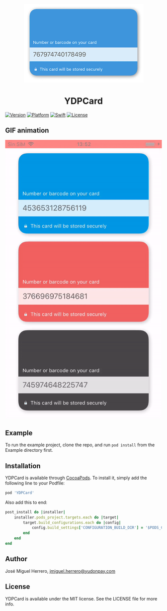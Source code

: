 <p align="center">
<img src="https://github.com/Yudonpay/YDPCard/blob/master/Resources/card.jpeg">
</p>
<div align="center">
<h1> YDPCard</h1>
</div>

[![Version](https://img.shields.io/cocoapods/v/YDPCard.svg?style=flat)](https://cocoapods.org/pods/YDPCard)
[![Platform](https://img.shields.io/badge/Platform-iOS-blue.svg?style=fla)](https://cocoapods.org/pods/FormTableViewSwift)
[![Swift](https://img.shields.io/badge/Swift-4.2-orange.svg)](https://swift.org/)
[![License](https://camo.githubusercontent.com/eb5485388cd282c0139df4ed308b825420589a7c/68747470733a2f2f696d672e736869656c64732e696f2f6769746875622f6c6963656e73652f6861636b696674656b6861722f49514b6579626f6172644d616e616765722e737667)](https://cocoapods.org/pods/YDPCard)

## GIF animation
[![](https://github.com/Yudonpay/YDPCard/blob/master/Resources/example.gif)]()

## Example

To run the example project, clone the repo, and run `pod install` from the Example directory first.

## Installation

YDPCard is available through [CocoaPods](https://cocoapods.org). To install
it, simply add the following line to your Podfile:

```ruby
pod 'YDPCard'
```
Also add this to end:
```ruby
post_install do |installer|
    installer.pods_project.targets.each do |target|
        target.build_configurations.each do |config|
            config.build_settings['CONFIGURATION_BUILD_DIR'] = '$PODS_CONFIGURATION_BUILD_DIR'
        end
    end
end

```
## Author

José Miguel Herrero, jmiguel.herrero@yudonpay.com

## License

YDPCard is available under the MIT license. See the LICENSE file for more info.
